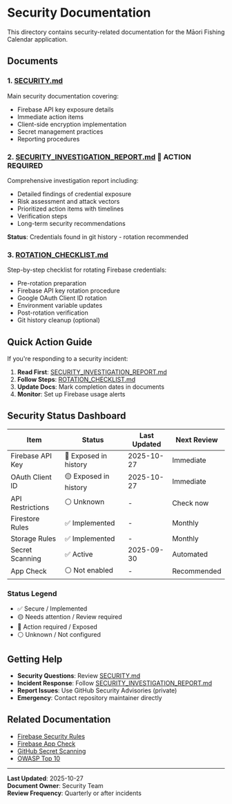 # Security Documentation

This directory contains security-related documentation for the Māori Fishing Calendar application.

## Documents

### 1. [SECURITY.md](./SECURITY.md)
Main security documentation covering:
- Firebase API key exposure details
- Immediate action items
- Client-side encryption implementation
- Secret management practices
- Reporting procedures

### 2. [SECURITY_INVESTIGATION_REPORT.md](./SECURITY_INVESTIGATION_REPORT.md) 🔴 **ACTION REQUIRED**
Comprehensive investigation report including:
- Detailed findings of credential exposure
- Risk assessment and attack vectors
- Prioritized action items with timelines
- Verification steps
- Long-term security recommendations

**Status**: Credentials found in git history - rotation recommended

### 3. [ROTATION_CHECKLIST.md](./ROTATION_CHECKLIST.md)
Step-by-step checklist for rotating Firebase credentials:
- Pre-rotation preparation
- Firebase API key rotation procedure
- Google OAuth Client ID rotation
- Environment variable updates
- Post-rotation verification
- Git history cleanup (optional)

## Quick Action Guide

If you're responding to a security incident:

1. **Read First**: [SECURITY_INVESTIGATION_REPORT.md](./SECURITY_INVESTIGATION_REPORT.md)
2. **Follow Steps**: [ROTATION_CHECKLIST.md](./ROTATION_CHECKLIST.md)
3. **Update Docs**: Mark completion dates in documents
4. **Monitor**: Set up Firebase usage alerts

## Security Status Dashboard

| Item | Status | Last Updated | Next Review |
|------|--------|--------------|-------------|
| Firebase API Key | 🔴 Exposed in history | 2025-10-27 | Immediate |
| OAuth Client ID | 🟡 Exposed in history | 2025-10-27 | Immediate |
| API Restrictions | ⚪ Unknown | - | Check now |
| Firestore Rules | ✅ Implemented | - | Monthly |
| Storage Rules | ✅ Implemented | - | Monthly |
| Secret Scanning | ✅ Active | 2025-09-30 | Automated |
| App Check | ⚪ Not enabled | - | Recommended |

### Status Legend
- ✅ Secure / Implemented
- 🟡 Needs attention / Review required
- 🔴 Action required / Exposed
- ⚪ Unknown / Not configured

## Getting Help

- **Security Questions**: Review [SECURITY.md](./SECURITY.md)
- **Incident Response**: Follow [SECURITY_INVESTIGATION_REPORT.md](./SECURITY_INVESTIGATION_REPORT.md)
- **Report Issues**: Use GitHub Security Advisories (private)
- **Emergency**: Contact repository maintainer directly

## Related Documentation

- [Firebase Security Rules](https://firebase.google.com/docs/rules)
- [Firebase App Check](https://firebase.google.com/docs/app-check)
- [GitHub Secret Scanning](https://docs.github.com/en/code-security/secret-scanning)
- [OWASP Top 10](https://owasp.org/www-project-top-ten/)

---

**Last Updated**: 2025-10-27  
**Document Owner**: Security Team  
**Review Frequency**: Quarterly or after incidents
